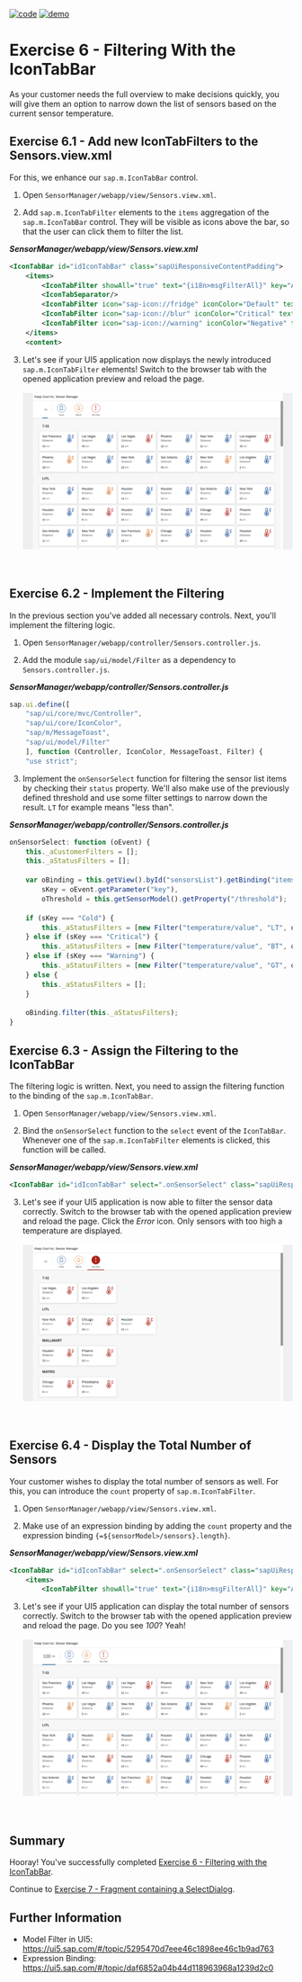[![code](https://flat.badgen.net/badge/code/available/green?icon=github)](https://github.com/SAP-samples/teched2020-DEV164/tree/code/ex6/TechEd2020)
[![demo](https://flat.badgen.net/badge/demo/deployed/blue?icon=chrome)](https://sap-samples.github.io/teched2020-dev164/exercises/ex6/TechEd2020/SensorManager/webapp/)

# Exercise 6 - Filtering With the IconTabBar

As your customer needs the full overview to make decisions quickly, you will give them an option to narrow down the list of sensors based on the current sensor temperature.

## Exercise 6.1 - Add new IconTabFilters to the Sensors.view.xml

For this, we enhance our `sap.m.IconTabBar` control.

1. Open `SensorManager/webapp/view/Sensors.view.xml`.

2. Add `sap.m.IconTabFilter` elements to the `items` aggregation of the `sap.m.IconTabBar` control. They will be visible as icons above the bar, so that the user can click them to filter the list.

***SensorManager/webapp/view/Sensors.view.xml***

````xml
<IconTabBar id="idIconTabBar" class="sapUiResponsiveContentPadding">
    <items>
        <IconTabFilter showAll="true" text="{i18n>msgFilterAll}" key="All"/>
        <IconTabSeparator/>
        <IconTabFilter icon="sap-icon://fridge" iconColor="Default" text="{i18n>msgFilterCold}" key="Cold"/>
        <IconTabFilter icon="sap-icon://blur" iconColor="Critical" text="{i18n>msgFilterWarm}" key="Warm"/>
        <IconTabFilter icon="sap-icon://warning" iconColor="Negative" text="{i18n>msgFilterHot}" key="Hot"/>
    </items>
    <content>
````

3. Let's see if your UI5 application now displays the newly introduced `sap.m.IconTabFilter` elements! Switch to the browser tab with the opened application preview and reload the page.
<br><br>![](images/06_01_0010.png)<br><br><br>

## Exercise 6.2 - Implement the Filtering

In the previous section you've added all necessary controls. Next, you'll implement the filtering logic.

1. Open `SensorManager/webapp/controller/Sensors.controller.js`.

2. Add the module `sap/ui/model/Filter` as a dependency to `Sensors.controller.js`.

***SensorManager/webapp/controller/Sensors.controller.js***

````js
sap.ui.define([
    "sap/ui/core/mvc/Controller",
    "sap/ui/core/IconColor",
    "sap/m/MessageToast",
    "sap/ui/model/Filter"
    ], function (Controller, IconColor, MessageToast, Filter) {
    "use strict";
````

3. Implement the `onSensorSelect` function for filtering the sensor list items by checking their `status` property. We'll also make use of the previously defined threshold and use some filter settings to narrow down the result. `LT` for example means "less than".

***SensorManager/webapp/controller/Sensors.controller.js***

````js
onSensorSelect: function (oEvent) {
    this._aCustomerFilters = [];
    this._aStatusFilters = [];

    var oBinding = this.getView().byId("sensorsList").getBinding("items"),
        sKey = oEvent.getParameter("key"),
        oThreshold = this.getSensorModel().getProperty("/threshold");

    if (sKey === "Cold") {
        this._aStatusFilters = [new Filter("temperature/value", "LT", oThreshold.warm, false)];
    } else if (sKey === "Critical") {
        this._aStatusFilters = [new Filter("temperature/value", "BT", oThreshold.warm, oThreshold.hot, false)];
    } else if (sKey === "Warning") {
        this._aStatusFilters = [new Filter("temperature/value", "GT", oThreshold.hot, false)];
    } else {
        this._aStatusFilters = [];
    }

    oBinding.filter(this._aStatusFilters);
}
````

## Exercise 6.3 - Assign the Filtering to the IconTabBar

The filtering logic is written. Next, you need to assign the filtering function to the binding of the `sap.m.IconTabBar`.

1. Open `SensorManager/webapp/view/Sensors.view.xml`.

2. Bind the `onSensorSelect` function to the `select` event of the `IconTabBar`. Whenever one of the `sap.m.IconTabFilter` elements is clicked, this function will be called.

***SensorManager/webapp/view/Sensors.view.xml***

````xml
<IconTabBar id="idIconTabBar" select=".onSensorSelect" class="sapUiResponsiveContentPadding">
````

3. Let's see if your UI5 application is now able to filter the sensor data correctly. Switch to the browser tab with the opened application preview and reload the page. Click the *Error* icon. Only sensors with too high a temperature are displayed.
<br><br>![](images/06_03_0010.png)<br><br><br>

## Exercise 6.4 - Display the Total Number of Sensors

Your customer wishes to display the total number of sensors as well. For this, you can introduce the `count` property of `sap.m.IconTabFilter`.

1. Open `SensorManager/webapp/view/Sensors.view.xml`.

2. Make use of an expression binding by adding the `count` property and the expression binding `{=${sensorModel>/sensors}.length}`.

***SensorManager/webapp/view/Sensors.view.xml***

````xml
<IconTabBar id="idIconTabBar" select=".onSensorSelect" class="sapUiResponsiveContentPadding">
    <items>
        <IconTabFilter showAll="true" text="{i18n>msgFilterAll}" key="All" count="{=${sensorModel>/sensors}.length}"/>
````

3. Let's see if your UI5 application can display the total number of sensors correctly. Switch to the browser tab with the opened application preview and reload the page. Do you see *100*? Yeah!
<br><br>![](images/06_04_0010.png)<br><br><br>

## Summary

Hooray! You've successfully completed [Exercise 6 - Filtering with the IconTabBar](#exercise-6---filtering-with-the-icontabbar). 

Continue to [Exercise 7 - Fragment containing a SelectDialog](../ex7/README.md).

## Further Information

* Model Filter in UI5: https://ui5.sap.com/#/topic/5295470d7eee46c1898ee46c1b9ad763
* Expression Binding: https://ui5.sap.com/#/topic/daf6852a04b44d118963968a1239d2c0
